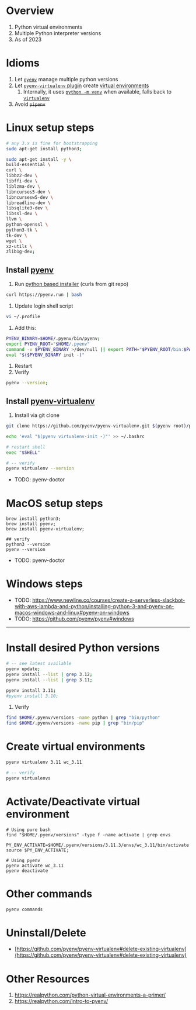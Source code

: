 # Overview
1. Python virtual environments    
1. Multiple Python interpreter versions
1. As of 2023


# Idioms
1. Let [`pyenv`](https://github.com/pyenv/pyenv) manage multiple python versions
1. Let [`pyenv-virtualenv` plugin](https://github.com/pyenv/pyenv-virtualenv) create [virtual environments](https://docs.python.org/3/tutorial/venv.html)
    1. Internally, it uses [`python -m venv`](https://docs.python.org/3/library/venv.html) when available, falls back to [`virtualenv`](https://virtualenv.pypa.io/en/latest/)
1. Avoid ~~`pipenv`~~


# Linux setup steps
```bash
# any 3.x is fine for bootstrapping
sudo apt-get install python3;

sudo apt-get install -y \
build-essential \
curl \
libbz2-dev \
libffi-dev \
liblzma-dev \
libncurses5-dev \
libncursesw5-dev \
libreadline-dev \
libsqlite3-dev \
libssl-dev \
llvm \
python-openssl \
python3-tk \
tk-dev \
wget \
xz-utils \
zlib1g-dev;
```

## Install [pyenv](https://github.com/pyenv/pyenv)
1. Run [python based installer](https://raw.githubusercontent.com/pyenv/pyenv-installer/master/bin/pyenv-installer) (curls from git repo)
```bash
curl https://pyenv.run | bash
```
1. Update login shell script
```bash
vi ~/.profile
```
1. Add this:
```sh
PYENV_BINARY=$HOME/.pyenv/bin/pyenv;
export PYENV_ROOT="$HOME/.pyenv"
command -v $PYENV_BINARY >/dev/null || export PATH="$PYENV_ROOT/bin:$PATH"
eval "$($PYENV_BINARY init -)"
```
1. Restart
1. Verify
```bash
pyenv --version;
```

## Install [pyenv-virtualenv](https://github.com/pyenv/pyenv-virtualenv)
1. Install via git clone
```bash
git clone https://github.com/pyenv/pyenv-virtualenv.git $(pyenv root)/plugins/pyenv-virtualenv

echo 'eval "$(pyenv virtualenv-init -)"' >> ~/.bashrc

# restart shell
exec "$SHELL"

# -- verify
pyenv virtualenv --version
```

- TODO: pyenv-doctor


# MacOS setup steps
```
brew install python3;
brew install pyenv;
brew install pyenv-virtualenv;

## verify
python3 --version
pyenv --version
```

- TODO: pyenv-doctor


# Windows steps
- TODO: https://www.newline.co/courses/create-a-serverless-slackbot-with-aws-lambda-and-python/installing-python-3-and-pyenv-on-macos-windows-and-linux#pyenv-on-windows
- TODO: https://github.com/pyenv/pyenv#windows


------
# Install desired Python versions
```bash
# -- see latest available
pyenv update;
pyenv install --list | grep 3.12;
pyenv install --list | grep 3.11;

pyenv install 3.11;
#pyenv install 3.10;
```
1. Verify
```bash
find $HOME/.pyenv/versions -name python | grep "bin/python"
find $HOME/.pyenv/versions -name pip | grep "bin/pip"
```

# Create virtual environments
```bash
pyenv virtualenv 3.11 wc_3.11

# -- verify
pyenv virtualenvs
```


# Activate/Deactivate virtual environment
```
# Using pure bash
find "$HOME/.pyenv/versions" -type f -name activate | grep envs

PY_ENV_ACTIVATE=$HOME/.pyenv/versions/3.11.3/envs/wc_3.11/bin/activate
source $PY_ENV_ACTIVATE;

# Using pyenv
pyenv activate wc_3.11
pyenv deactivate
```


# Other commands
```bash
pyenv commands
```


# Uninstall/Delete
- [https://github.com/pyenv/pyenv-virtualenv#delete-existing-virtualenv](https://github.com/pyenv/pyenv-virtualenv#delete-existing-virtualenv)


# Other Resources
1. https://realpython.com/python-virtual-environments-a-primer/
1. https://realpython.com/intro-to-pyenv/
